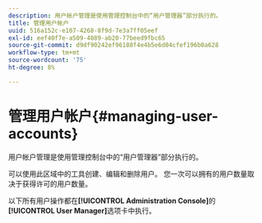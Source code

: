 ```yaml
---
description: 用户帐户管理是使用管理控制台中的“用户管理器”部分执行的。
title: 管理用户帐户
uuid: 516a152c-e107-4268-8f9d-7e3a7ff05eef
exl-id: eef40f7e-a509-4089-ab20-77beed9fbc65
source-git-commit: d9df90242ef96188f4e4b5e6d04cfef196b0a628
workflow-type: tm+mt
source-wordcount: '75'
ht-degree: 8%

---
```


# 管理用户帐户{#managing-user-accounts}

用户帐户管理是使用管理控制台中的“用户管理器”部分执行的。

可以使用此区域中的工具创建、编辑和删除用户。 您一次可以拥有的用户数量取决于获得许可的用户数量。

以下所有用户操作都在&#x200B;**[!UICONTROL Administration Console]**&#x200B;的&#x200B;**[!UICONTROL User Manager]**&#x200B;选项卡中执行。
